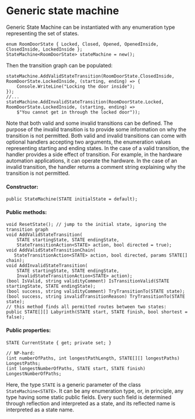 # Generic state machine

Generic State Machine can be instantiated with any enumeration type representing the set of states.

~~~
enum RoomDoorState { Locked, Closed, Opened, OpenedInside, ClosedInside, LockedInside };
StateMachine<RoomDoorState> stateMachine = new();
~~~

Then the transition graph can be populated:

~~~
stateMachine.AddValidStateTransition(RoomDoorState.ClosedInside, RoomDoorState.LockedInside, (starting, ending) => {
    Console.WriteLine("Locking the door inside");
});
//...
stateMachine.AddInvalidStateTransition(RoomDoorState.Locked, RoomDoorState.LockedInside, (starting, ending) =>
    $"You cannot get in through the locked door"));
~~~

Note that both valid and some invalid transitions can be defined. The purpose of the invalid transition is to provide some information on why the transition is not permitted.
Both valid and invalid transitions can come with optional handlers accepting two arguments, the enumeration values representing starting and ending states. In the case of a valid transition, the handler provides a side effect of transition.
For example, in the hardware automation applications, it can operate the hardware. In the case of an invalid transition, the handler returns a comment string explaining why the transition is not permitted.

#### Constructor:

~~~
public StateMachine(STATE initialState = default);
~~~

#### Public methods:

~~~
void ResetState(); // jump to the initial state, ignoring the transition graph
void AddValidStateTransition(
    STATE startingState, STATE endingState,
    StateTransitionAction<STATE> action, bool directed = true);
void AddValidStateTransitionChain(
   StateTransitionAction<STATE> action, bool directed, params STATE[] chain);
void AddInvalidStateTransition(
    STATE startingState, STATE endingState,
    InvalidStateTransitionAction<STATE> action);
(bool IsValid, string validityComment) IsTransitionValid(STATE startingState, STATE endingState);
(bool success, string validityComment) TryTransitionTo(STATE state);
(bool success, string invalidTransitionReason) TryTransitionTo(STATE state);
// this method finds all permitted routes between two states:
public STATE[][] Labyrinth(STATE start, STATE finish, bool shortest = false); 
~~~

#### Public properties:

~~~
STATE CurrentState { get; private set; }

// NP-hard:
(int numberOfPaths, int longestPathLength, STATE[][] longestPaths) LongestPaths;
(int longestNumberOfPaths, STATE start, STATE finish) LongestNumberOfPaths;
~~~

Here, the type `STATE` is a generic parameter of the class `StateMachine<STATE>`. It can be any enumeration type, or, in principle, any type having some static public fields.
Every such field is determined through reflection and interpreted as a state, and its reflected name is interpreted as a state name.
